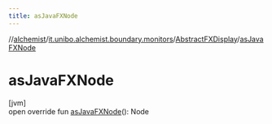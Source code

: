 ```yaml
---
title: asJavaFXNode
---
```

//[alchemist](../../../index.html)/[it.unibo.alchemist.boundary.monitors](../index.html)/[AbstractFXDisplay](index.html)/[asJavaFXNode](as-java-f-x-node.html)



# asJavaFXNode



[jvm]\
open override fun [asJavaFXNode](as-java-f-x-node.html)(): Node




